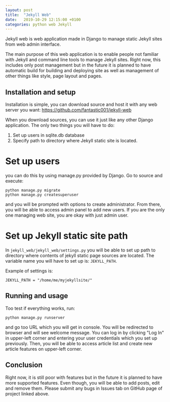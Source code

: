 ```yaml
---
layout: post
title:  "Jekyll Web"
date:   2019-10-29 12:15:00 +0100
categories: python web Jekyll
---
```


Jekyll web is web application made in Django to manage static Jekyll sites from web admin interface.

The main purpose of this web application is to enable people not familiar with Jekyll and command line tools to manage Jekyll sites. Right now, this includes only post management
but in  the future it is planned to have automatic build for building and deploying site as well as management of other things like style, page layout and pages. 

Installation and setup
--------------------------

Installation is simple, you can download source and host it with any web server you want: https://github.com/fantastic001/jekyll-web

When you download sources, you can use it just like any other Django application. The only two things you will have to do:

1. Set up users in sqlite.db database
2. Specify path to directory where Jekyll static site is located. 


Set up users
=============

you can do this by using manage.py provided by Django. Go to source and execute:

	python manage.py migrate
	python manage.py createsuperuser

and you will be prompted with options to create administrator. From there, you will be able to access admin panel to add new users. If you are the only one managing web site, you are okay with just admin user. 

Set up Jekyll static site path
===============================

In `jekyll_web/jekyll_web/settings.py` you will be able to set up path to directory where contents of jekyll static page sources are located. The variable name you will have to set up is: `JEKYLL_PATH`.

Example of settings is:

	JEKYLL_PATH = "/home/me/myjekyllsite/"

Running and usage
--------------------

Too test if everything works, run:

	python manage.py runserver

and go too URL which you will get in console. You will be redirected to browser and will see welcome message. You can log in by clicking "Log In" in upper-left corner and entering your user credentials which you set up previously. Then, you will be able to access article list and create new article features on upper-left corner.

Conclusion
-------------

Right now, it is still poor with features but in the future it is planned to have more supported features. Even though, you will be able to add posts, edit and remove them. Please submit any bugs in Issues tab on GitHub page of project linked above. 


